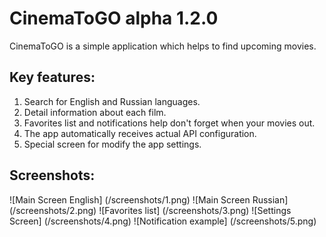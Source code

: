 # CinemaToGO alpha 1.2.0

CinemaToGO is a simple application which helps to find upcoming movies.

## Key features:
1. Search for English and Russian languages.
2. Detail information about each film.
3. Favorites list and notifications help don't forget when your movies out.
4. The app automatically receives actual API configuration.
5. Special screen for modify the app settings.

## Screenshots:
![Main Screen English] (/screenshots/1.png)
![Main Screen Russian] (/screenshots/2.png)
![Favorites list] (/screenshots/3.png)
![Settings Screen] (/screenshots/4.png)
![Notification example] (/screenshots/5.png)
